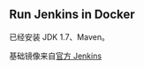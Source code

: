 ## Run Jenkins in Docker

已经安装 JDK 1.7、Maven。

基础镜像来自[官方 Jenkins](https://registry.hub.docker.com/_/jenkins/)